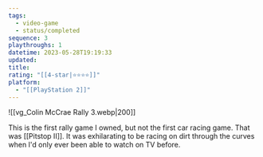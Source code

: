 ```yaml
---
tags:
  - video-game
  - status/completed
sequence: 3
playthroughs: 1
datetime: 2023-05-28T19:19:33
updated: 
title: 
rating: "[[4-star|⭐️⭐️⭐️⭐️]]"
platform:
  - "[[PlayStation 2]]"
---
```

![[vg_Colin McCrae Rally 3.webp|200]]

This is the first rally game I owned, but not the first car racing game. That was [[Pitstop II]]. It was exhilarating to be racing on dirt through the curves when I'd only ever been able to watch on TV before.